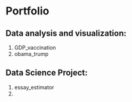 # Portfolio

## Data analysis and visualization:
1. GDP_vaccination
2. obama_trump

## Data Science Project:
1. essay_estimator
2. 
